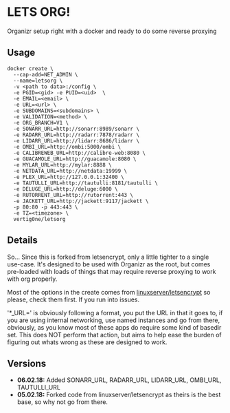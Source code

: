 # LETS ORG!

Organizr setup right with a docker and ready to do some reverse proxying

## Usage

```
docker create \
  --cap-add=NET_ADMIN \
  --name=letsorg \
  -v <path to data>:/config \
  -e PGID=<gid> -e PUID=<uid>  \
  -e EMAIL=<email> \
  -e URL=<url> \
  -e SUBDOMAINS=<subdomains> \
  -e VALIDATION=<method> \
  -e ORG_BRANCH=V1 \
  -e SONARR_URL=http://sonarr:8989/sonarr \
  -e RADARR_URL=http://radarr:7878/radarr \
  -e LIDARR_URL=http://lidarr:8686/lidarr \
  -e OMBI_URL=http://ombi:5000/ombi \
  -e CALIBREWEB_URL=http://calibre-web:8080 \
  -e GUACAMOLE_URL=http://guacamole:8080 \
  -e MYLAR_URL=http://mylar:8888 \
  -e NETDATA_URL=http://netdata:19999 \
  -e PLEX_URL=http://127.0.0.1:32400 \
  -e TAUTULLI_URL=http://tautulli:8181/tautulli \
  -e DELUGE_URL=http://deluge:6000 \
  -e RUTORRENT_URL=http://rutorrent:443 \
  -e JACKETT_URL=http://jackett:9117/jackett \
  -p 80:80 -p 443:443 \
  -e TZ=<timezone> \
  vertig0ne/letsorg
```
## Details

So... Since this is forked from letsencrypt, only a little tighter to a single use-case. It's designed to be used with Organizr as the root, but comes pre-loaded with loads of things that may require reverse proxying to work with org properly.

Most of the options in the create comes from [linuxserver/letsencrypt](https://github.com/linuxserver/docker-letsencrypt) so please, check them first. If you run into issues.

 '*_URL=' is obviously following a format, you put the URL in that it goes to, if you are using internal networking, use named instances and go from there, obviously, as you know most of these apps do require some kind of basedir set. This does NOT perform that action, but aims to help ease the burden of figuring out whats wrong as these are designed to work. 

## Versions

+ **06.02.18:** Added SONARR_URL, RADARR_URL, LIDARR_URL, OMBI_URL, TAUTULLI_URL
+ **05.02.18:** Forked code from linuxserver/letsencrypt as theirs is the best base, so why not go from there.
